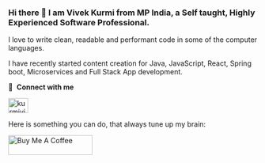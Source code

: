 ### Hi there 👋 I am Vivek Kurmi from MP India, a Self taught, Highly Experienced Software Professional.

I love to write clean, readable and performant code in some of the computer languages.

I have recently started content creation for Java, JavaScript, React, Spring boot, Microservices and Full Stack App development.


🔗 &nbsp;**Connect with me**
<p align="left">
<a href="https://linkedin.com/in/kurmivivek295" target="blank"><img align="center" src="https://raw.githubusercontent.com/rahuldkjain/github-profile-readme-generator/master/src/images/icons/Social/linked-in-alt.svg" alt="kurmivivek295" height="30" width="40" /></a>

Here is something you can do, that always tune up my brain:
  
  <a href="https://www.buymeacoffee.com/vivekkurmi" target="_blank" rel="noreferrer nofollow">
   <img src="https://cdn.buymeacoffee.com/buttons/default-red.png" alt="Buy Me A Coffee" height="40" width="170" >
 </a>
